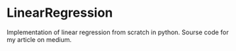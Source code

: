 # LinearRegression
Implementation of linear regression from scratch in python. Sourse code for my article on medium.
